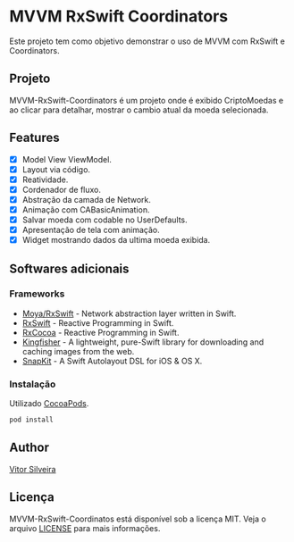 # MVVM RxSwift Coordinators
Este projeto tem como objetivo demonstrar o uso de MVVM com RxSwift e Coordinators.

## Projeto
MVVM-RxSwift-Coordinators é um projeto onde é exibido CriptoMoedas e ao clicar para detalhar, mostrar o cambio atual da moeda selecionada.

## Features
- [x] Model View ViewModel.
- [x] Layout via código.
- [x] Reatividade.
- [x] Cordenador de fluxo.
- [x] Abstração da camada de Network.
- [x] Animação com CABasicAnimation.
- [x] Salvar moeda com codable no UserDefaults.
- [x] Apresentação de tela com animação. 
- [x] Widget mostrando dados da ultima moeda exibida. 

## Softwares adicionais
### Frameworks
* [Moya/RxSwift](https://github.com/Moya/Moya) - Network abstraction layer written in Swift.
* [RxSwift](https://github.com/ReactiveX/RxSwift) - Reactive Programming in Swift.
* [RxCocoa](https://github.com/ReactiveX/RxSwift) - Reactive Programming in Swift.
* [Kingfisher](https://github.com/onevcat/Kingfisher) - A lightweight, pure-Swift library for downloading and caching images from the web.
* [SnapKit](https://github.com/SnapKit/SnapKit) - A Swift Autolayout DSL for iOS & OS X.

### Instalação
Utilizado [CocoaPods](http://cocoapods.org). 

```sh
pod install
```
 
## Author
[Vitor Silveira](https://github.com/Vitorsilveira31)

## Licença
MVVM-RxSwift-Coordinatos está disponível sob a licença MIT. Veja o arquivo [LICENSE](./LICENSE) para mais informações.
